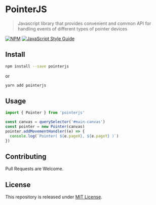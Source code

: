 # PointerJS

> Javascript library that provides convenient and common API for handling events of different types of pointer devices

[![NPM](https://img.shields.io/npm/v/component.svg)](https://www.npmjs.com/package/component) [![JavaScript Style Guide](https://img.shields.io/badge/code_style-standard-brightgreen.svg)](https://standardjs.com)

## Install

```bash
npm install --save pointerjs
```

or

```bash
yarn add pointerjs
```

## Usage

```ts
import { Pointer } from 'pointerjs'

const canvas = querySelector('#main-canvas')
const pointer = new Pointer(canvas)
pointer.addMovementHandler((e) => {
  console.log(`Pointer( ${e.pageX}, ${e.pageY} )`)
})
```

## Contributing

Pull Requests are Welcome.

## License

This repository is released under [MIT License](LICENSE).
